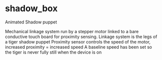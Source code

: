 # shadow_box
Animated Shadow puppet 

Mechanical linkage system run by a stepper motor linked to a bare conductive touch board for proximity sensing. 
Linkage system is the legs of a tiger shadow puppet
Proximity sensor controls the speed of the motor, increased proximity = increased speed 
A baseline speed has been set so the tiger is never fully still when the device is on
